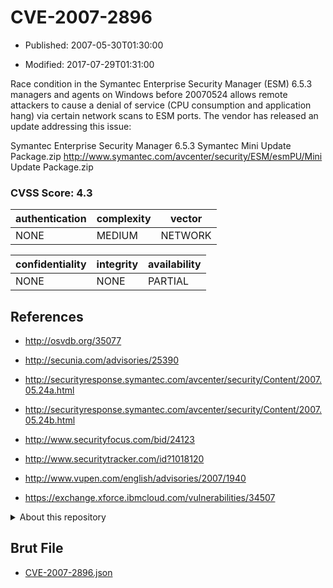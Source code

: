 # CVE-2007-2896

- Published: 2007-05-30T01:30:00

- Modified: 2017-07-29T01:31:00

Race condition in the Symantec Enterprise Security Manager (ESM) 6.5.3 managers and agents on Windows before 20070524 allows remote attackers to cause a denial of service (CPU consumption and application hang) via certain network scans to ESM ports. The vendor has released an update addressing this issue: 

Symantec Enterprise Security Manager 6.5.3 
Symantec Mini Update Package.zip
http://www.symantec.com/avcenter/security/ESM/esmPU/Mini Update Package.zip



### CVSS Score: **4.3**

| authentication | complexity | vector |
| --- | --- | --- |
| NONE | MEDIUM | NETWORK |

| confidentiality | integrity | availability |
| --- | --- | --- |
| NONE | NONE | PARTIAL |

## References

* http://osvdb.org/35077

* http://secunia.com/advisories/25390

* http://securityresponse.symantec.com/avcenter/security/Content/2007.05.24a.html

* http://securityresponse.symantec.com/avcenter/security/Content/2007.05.24b.html

* http://www.securityfocus.com/bid/24123

* http://www.securitytracker.com/id?1018120

* http://www.vupen.com/english/advisories/2007/1940

* https://exchange.xforce.ibmcloud.com/vulnerabilities/34507

<details>
<summary>About this repository</summary> 

  This repository is part of the project [Live Hack CVE](https://github.com/Live-Hack-CVE). Main website can be found [www.live-hack.org](https://www.live-hack.org) 
  
  Made by [Sn0wAlice](https://github.com/Sn0wAlice) for the people that care about security and need to have a feed of the latest CVEs. Hope you enjoy it, don't forget to star the repo and follow me on [Twitter](https://twitter.com/Sn0wAlice) and [Github](https://github.com/Sn0wAlice). And that is my [personnal website](https://www.alice-snow.me/)

  - [Home Page](https://github.com/Live-Hack-CVE)
  - [Framework](https://github.com/Live-Hack-CVE/cve-framework)
  - [CVE database](https://github.com/Live-Hack-CVE/full_database)
  - [Changelog](https://github.com/Live-Hack-CVE/Changelog)
</details>

## Brut File

* [CVE-2007-2896.json](https://raw.githubusercontent.com/Live-Hack-CVE/full_database/main/cves/2007/CVE-2007-2896.json)

